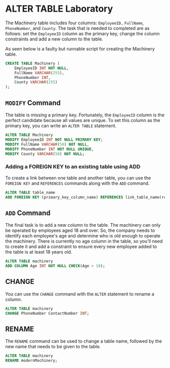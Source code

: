 # ALTER TABLE Laboratory

The Machinery table includes four columns: `EmployeeID,` `FullName`, `PhoneNumber`, and `County`. The task that is needed to completed are as follows: set the `EmployeeID` column as the primary key, change the column constraints and add a new column to the table.

As seen below is a faulty but runnable script for creating the Machinery table.


```sql
CREATE TABLE Machinery (
	EmployeeID INT NOT NULL,
	FullName VARCHAR(255),
	PhoneNumber INT,
	County VARCHAR(255)
);

```


## `MODIFY` Command

The table is missing a primary key. Fortunately, the `EmployeeID` column is the perfect candidate because all values are unique. To set this column as the primary key, you can write an `ALTER TABLE` statement.


```sql
ALTER TABLE Machinery
MODIFY EmployeeID INT NOT NULL PRIMARY KEY;
MODIFY FullName VARCHAR(50) NOT NULL,
MODIFY PhoneNumber INT NOT NULL UNIQUE,
MODIFY County VARCHAR(50) NOT NULL;

```


### Adding a FOREIGN KEY to an existing table using ADD

To create a link between one table and another table, you can use the `FOREIGN KEY` and `REFERENCES` commands along with the `ADD` command.


```sql
ALTER TABLE table_name 
ADD FOREIGN KEY (primary_key_column_name) REFERENCES link_table_name(reference_column_name);

```


## `ADD` Command

The final task is to add a new column to the table. The machinery can only be operated by employees aged 18 and over. So, the company needs to identify each employee's age and determine who is old enough to operate the machinery. There is currently no age column in the table, so you'll need to create it and add a constraint to ensure every new employee added to the table is at least 18 years old.


```sql
ALTER TABLE machinery
ADD COLUMN Age INT NOT NULL CHECK(Age > 18);

```


## CHANGE

You can use the `CHANGE` command with the `ALTER` statement to rename a column.


```sql
ALTER TABLE machinery
CHANGE PhoneNumber ContactNumber INT;

```


## RENAME  

The `RENAME` command can be used to change a table name, followed by the new name that needs to be given to the table.


```sql
ALTER TABLE machinery
RENAME modernMachinery;

```
